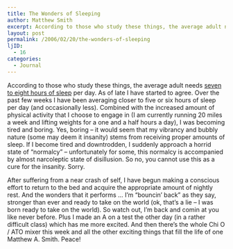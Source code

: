 ```yaml
---
title: The Wonders of Sleeping
author: Matthew Smith
excerpt: According to those who study these things, the average adult needs seven to eight hours of sleep per day. As of late I have started to agree. Over the past few weeks I have been averaging closer to five or six hours of sleep per day (and occasionally less). Combined with the increased amount of physical activity that I choose to engage in (I am currently running 20 miles a week and lifting weights for a one and a half hours a day), I was becoming tired and boring.
layout: post
permalink: /2006/02/20/the-wonders-of-sleeping
ljID:
  - 16
categories:
  - Journal
---
```

According to those who study these things, the average adult needs <a href="http://www.helpguide.org/life/sleeping.htm#howmuch" target="_blank">seven to eight hours of sleep</a> per day. As of late I have started to agree. Over the past few weeks I have been averaging closer to five or six hours of sleep per day (and occasionally less). Combined with the increased amount of physical activity that I choose to engage in (I am currently running 20 miles a week and lifting weights for a one and a half hours a day), I was becoming tired and boring. Yes, boring &#8211; it would seem that my vibrancy and bubbly nature (some may deem it insanity) stems from receiving proper amounts of sleep. If I become tired and downtrodden, I suddenly approach a horrid state of &#8220;normalcy&#8221; &#8211; unfortunately for some, this normalcy is accompanied by almost narcoleptic state of disillusion. So no, you cannot use this as a cure for the insanity. Sorry.

After suffering from a near crash of self, I have begun making a conscious effort to return to the bed and acquire the appropriate amount of nightly rest. And the wonders that it performs &#8230; I&#8217;m &#8220;bouncin&#8217; back&#8221; as they say, stronger than ever and ready to take on the world (ok, that&#8217;s a lie &#8211; I was born ready to take on the world). So watch out, I&#8217;m back and comin at you like never before. Plus I made an A on a test the other day (in a rather difficult class) which has me more excited. And then there&#8217;s the whole Chi O / ATO mixer this week and all the other exciting things that fill the life of one Matthew A. Smith. Peace!